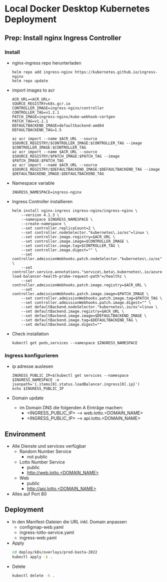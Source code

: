 # Local Docker Desktop Kubernetes Deployment

## Prep: Install nginx Ingress Controller

### Install

- nginx-ingress repo herunterladen
    ```
    helm repo add ingress-nginx https://kubernetes.github.io/ingress-nginx
    helm repo update
    ```
- import images to acr
    ```
    ACR_URL=<ACR_URL>
    SOURCE_REGISTRY=k8s.gcr.io
    CONTROLLER_IMAGE=ingress-nginx/controller
    CONTROLLER_TAG=v1.2.1
    PATCH_IMAGE=ingress-nginx/kube-webhook-certgen
    PATCH_TAG=v1.1.1
    DEFAULTBACKEND_IMAGE=defaultbackend-amd64
    DEFAULTBACKEND_TAG=1.5

    az acr import --name $ACR_URL --source $SOURCE_REGISTRY/$CONTROLLER_IMAGE:$CONTROLLER_TAG --image $CONTROLLER_IMAGE:$CONTROLLER_TAG
    az acr import --name $ACR_URL --source $SOURCE_REGISTRY/$PATCH_IMAGE:$PATCH_TAG --image $PATCH_IMAGE:$PATCH_TAG
    az acr import --name $ACR_URL --source $SOURCE_REGISTRY/$DEFAULTBACKEND_IMAGE:$DEFAULTBACKEND_TAG --image $DEFAULTBACKEND_IMAGE:$DEFAULTBACKEND_TAG
    ```
- Namespace variable
    ```
    INGRESS_NAMESPACE=ingress-nginx
    ```
- Ingress Controller installieren
    ```
    helm install nginx-ingress ingress-nginx/ingress-nginx \
        --version 4.1.3 \
        --namespace $INGRESS_NAMESPACE \
        --create-namespace \
        --set controller.replicaCount=2 \
        --set controller.nodeSelector."kubernetes\.io/os"=linux \
        --set controller.image.registry=$ACR_URL \
        --set controller.image.image=$CONTROLLER_IMAGE \
        --set controller.image.tag=$CONTROLLER_TAG \
        --set controller.image.digest="" \
        --set controller.admissionWebhooks.patch.nodeSelector."kubernetes\.io/os"=linux \
        --set controller.service.annotations."service\.beta\.kubernetes\.io/azure-load-balancer-health-probe-request-path"=/healthz \
        --set controller.admissionWebhooks.patch.image.registry=$ACR_URL \
        --set controller.admissionWebhooks.patch.image.image=$PATCH_IMAGE \
        --set controller.admissionWebhooks.patch.image.tag=$PATCH_TAG \
        --set controller.admissionWebhooks.patch.image.digest="" \
        --set defaultBackend.nodeSelector."kubernetes\.io/os"=linux \
        --set defaultBackend.image.registry=$ACR_URL \
        --set defaultBackend.image.image=$DEFAULTBACKEND_IMAGE \
        --set defaultBackend.image.tag=$DEFAULTBACKEND_TAG \
        --set defaultBackend.image.digest=""
    ```
- Check installation
    ```
    kubectl get pods,services --namespace $INGRESS_NAMESPACE
    ```

### Ingress konfigurieren

- ip adresse auslesen
    ```
    INGRESS_PUBLIC_IP=$(kubectl get services --namespace $INGRESS_NAMESPACE -o jsonpath='{.items[0].status.loadBalancer.ingress[0].ip}')
    echo $INGRESS_PUBLIC_IP
    ```

- Domain update
    - im Domain DNS die folgenden A Einträge machen:
        - <INGRESS_PUBLIC_IP> --> web.lotto.<DOMAIN_NAME>
        - <INGRESS_PUBLIC_IP> --> api.lotto.<DOMAIN_NAME>

## Environment

- Alle Dienste und services verfügbar
    - Random Number Service
        - not public
    - Lotto Number Service
        - public
        - http://web.lotto.<DOMAIN_NAME>
    - Web
        - public
        - http://api.lotto.<DOMAIN_NAME>
- Alles auf Port 80

## Deployment

- In den Manifest-Dateien die URL inkl. Domain anpassen
    - configmap-web.yaml
    - ingress-lotto-service.yaml
    - ingress-web.yaml
- Apply
    ```bash
    cd deploy/k8s/overlays/prod-basta-2022
    kubectl apply -k .
    ```
- Delete
    ```bash
    kubectl delete -k .
    ```
